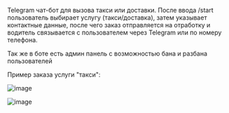 Telegram чат-бот для вызова такси или доставки.
После ввода /start пользователь выбирает услугу (такси/доставка), затем указывает контактные данные, после чего заказ отправляется на отработку и водитель связывается с пользователем через Telegram или по номеру телефона.

Так же в боте есть админ панель с возможностью бана и разбана пользователей

Пример заказа услуги "такси":

![image](https://github.com/user-attachments/assets/bf18c33c-8666-488b-9128-e67f2f1f2271)

![image](https://github.com/user-attachments/assets/a756fc19-8726-404a-a745-d2c087d32cb1)
